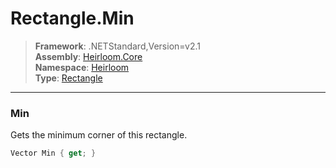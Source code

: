# Rectangle.Min

> **Framework**: .NETStandard,Version=v2.1  
> **Assembly**: [Heirloom.Core][0]  
> **Namespace**: [Heirloom][0]  
> **Type**: [Rectangle][1]  

--------------------------------------------------------------------------------

### Min

Gets the minimum corner of this rectangle.

```cs
Vector Min { get; }
```

[0]: ..\Heirloom.Core.md
[1]: Heirloom.Rectangle.md
